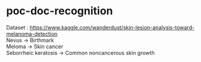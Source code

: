 # poc-doc-recognition
Dataset : https://www.kaggle.com/wanderdust/skin-lesion-analysis-toward-melanoma-detection<br/>
Nevus -> Birthmark<br/>
Meloma -> Skin cancer<br/>
Seborrheic keratosis -> Common noncancerous skin growth<br/>

